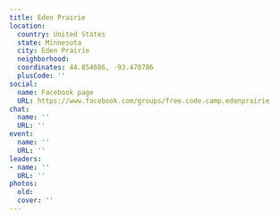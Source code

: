 ```yaml
---
title: Eden Prairie
location:
  country: United States
  state: Minnesota
  city: Eden Prairie
  neighborhood: 
  coordinates: 44.854686, -93.470786
  plusCode: ''
social:
  name: Facebook page
  URL: https://www.facebook.com/groups/free.code.camp.edenprairie
chat:
  name: ''
  URL: ''
event:
  name: ''
  URL: ''
leaders:
- name: ''
  URL: ''
photos:
  old: 
  cover: ''
---
```

